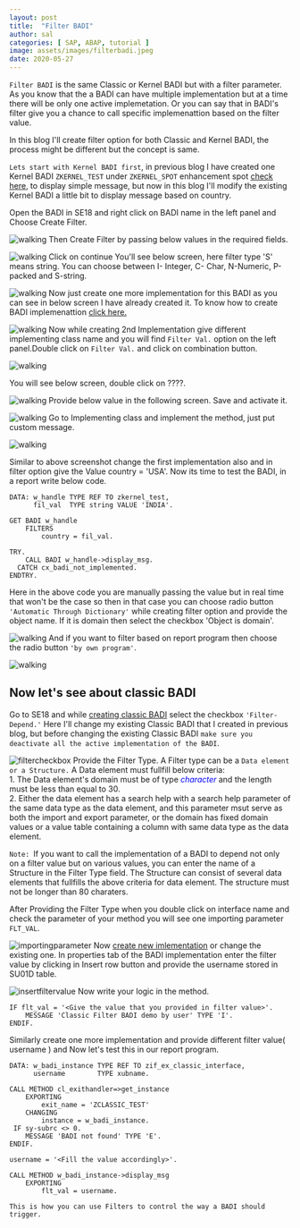 ```yaml
---
layout: post
title:  "Filter BADI"
author: sal
categories: [ SAP, ABAP, tutorial ]
image: assets/images/filterbadi.jpeg
date: 2020-05-27
---
```

`Filter BADI` is the same Classic or Kernel BADI but with a filter parameter. As you know that the a BADI can have multiple implementation but at a time there will be only one active implemetation. Or you can say that in BADI's filter give you a chance to call specific implemenattion based on the filter value.

In this blog I'll create filter option for both Classic and Kernel BADI, the process might be different but the concept is same.

`Lets start with Kernel BADI first`, in previous blog I have created one Kernel BADI `ZKERNEL_TEST` under `ZKERNEL_SPOT` enhancement spot <a href="/badi-definition">check here</a>, to display simple message, but now in this blog I'll modify the existing Kernel BADI a little bit to display message based on country. 

Open the BADI in SE18 and right click on BADI name in the left panel and Choose Create Filter.

![walking](https://lh3.googleusercontent.com/pw/ACtC-3cE57w_AoRBNOW2f38B1Yf_sfA42ZGokdsahYshlRCX5oc7KQ7ruhMgzmw6ngm-fZe3r-SPvrnOJoS921FHhzMwBXVYS5rdXDgSbG7qZ2f9WZRdTbYxrJwgs42PlX95DGcy6Z4cuCP9iZ-6IrV1Kntc=w1098-h520-no?authuser=0)
Then Create Filter by passing below values in the required fields.

![walking](https://lh3.googleusercontent.com/pw/ACtC-3cfEklf-W2Mfny1xDWzsqAVCCrH86zrFvKX3xJm9xIKAj0YXCav2sTQ2KRyYtogfUGdYOwoXjOZCGr5EqEnjnCssZ35OpQNwYN9jlOdIQaQQjCnU3lpy-iIRPoA5-O_DYHywGUEMgjjzgYnTs02Z1xj=w1302-h608-no?authuser=0)
Click on continue You'll see below screen, here filter type 'S' means string. You can choose between I- Integer, C- Char, N-Numeric, P-packed and S-string.

![walking](https://lh3.googleusercontent.com/pw/ACtC-3eT_XKNSFpO3dg1MuhvPXzSKpzYip6L_Yy68NjGQJqdmYoLrISvkib7DgCDzvp8Uf3wPILbET_pM1Dumg5m72QGi-ipxzKE1eTNSzETSS4N0hFumy409FiT4kyKw4R-FykvnMW_ZOhU5SD3kbgnRkwQ=w1414-h430-no?authuser=0)
Now just create one more implementation for this BADI as you can see in below screen I have already created it. To know how to create BADI implemenattion <a href="/badi-definition#implementation">click here.</a>

![walking](https://lh3.googleusercontent.com/pw/ACtC-3enzOvMesfU-SKN4syBAN6xfz1XLo-raPiKhqOG7Q7yl8YqMmPM3Jy_KG9OpGYmrBZg6f47oFWpyt_zFJSXcr2LaO_Lbn0xC8_p4ty_sP6Hz2KXBSCSuov1xGMB150oS4pB5e9iuVg3294lHMCbThk5=w1294-h648-no?authuser=0)
Now while creating 2nd Implementation give different implementing class name and you will find `Filter Val.` option on the left panel.Double click on `Filter Val.` and click on combination button.

![walking](https://lh3.googleusercontent.com/pw/ACtC-3d3HaSEZ4pysRGRmGSc2W2bCaUBM5XuzapSPnKr5J7nzdk8T1Ozxe1dSJAFB7PbpXt6a9SixhLqaPzdhrIteRlnEqhPw6ZchJLmbr5kIEYNWtrZYqWdsbUy-2iLQzHlg6VhzM3flXM2OscaFvZD_GnZ=w192-h44-no?authuser=0)

You will see below screen, double click on ????.

![walking](https://lh3.googleusercontent.com/pw/ACtC-3fvQgntaxA-DM8KTTOo8b_hirqNnqYXkvozEtVV7rSbfzmOy-gp_gZV-TCh03PmM2t5_gOkjkGF-fF61qbAwnP8-XoyBa2SoLex7ioOJhkJnAJGn7Y0kFX8p8cZ3CEExJad8jTjk9uPwj8SSjuIzmf5=w1440-h187-no?authuser=0)
Provide below value in the following screen. Save and activate it.

![walking](https://lh3.googleusercontent.com/pw/ACtC-3dQBzKRRHX4ZkRmTtd4uFAV30wXucsO4R10nzmLiNaxQDD5bBG0TOiW7ZRvFLvKnETpsW-mXWiUeS41cFF_u976CjAmXet3nNBRFz08cnDo4ypQzTdnmQ6d8vA30naDWJ-I2tHfQdlmf958sZM52bO_=w1034-h522-no?authuser=0)
Go to Implementing class and implement the method, just put custom message.

![walking](https://lh3.googleusercontent.com/pw/ACtC-3dRU_IE1lHrmLjYrwd6nCdVA9GaKMSSnCb6oJ77YMcNx9ffFNiPtqY8r_MllM4529-CcjzIO31NwpaXKeBgAMJ4hb5qYfdhYELa9nv23lAg39a2mXkiYWZ1HHdHlvjBUKVSltgUVHGAOU9pnN0Sn79r=w1104-h226-no?authuser=0)

Similar to above screenshot change the first implementation also and in filter option give the Value country = 'USA'.
Now its time to test the BADI, in a report write below code.

```
DATA: w_handle TYPE REF TO zkernel_test,
      fil_val  TYPE string VALUE 'INDIA'.

GET BADI w_handle
    FILTERS
        country = fil_val.

TRY.
    CALL BADI w_handle->display_msg.
  CATCH cx_badi_not_implemented.
ENDTRY.
```

Here in the above code you are manually passing the value but in real time that won't be the case so then in that case you can choose radio button `'Automatic Through Dictionary'` while creating filter option and provide the object name. If it is domain then select the checkbox 'Object is domain'.

![walking](https://lh3.googleusercontent.com/pw/ACtC-3dOvZ8BniDxYHNZhQ_zgcGPqL1wwotpMcgl_wAbRtYg783DLb3-GtfuN1mNzeGsg0LLh9h8du4Rxql-I561fsGmGSRViGRIgmklWarOK1kXNOR-yduuMsl4ngPbOCzRqPsLkYeN2RR82UIYU_luQiqb=w1258-h250-no?authuser=0)
And if you want to filter based on report program then choose the radio button `'by own program'`.

![walking](https://lh3.googleusercontent.com/pw/ACtC-3ecfuAYQNQ-JW6QSaHXHQBi-cjHSmC-IVcozqeuaww3jADqBV2S_a5Dt3o1S_a_S5HQhWJa31q2B5HcphBZI9KyEDwPr_Pf6iyhk0XSr1HsxSQ8uaNVqjWRNcK200699eIIes0lzUX0V82DtsdINCFM=w1238-h254-no?authuser=0)

## Now let's see about classic BADI

Go to SE18 and while <a href="/kernel-vs-classic-badi#classic">creating classic BADI</a> select the checkbox `'Filter-Depend.'` Here I'll change my existing Classic BADI that I created in previous blog, but before changing the existing Classic BADI `make sure you deactivate all the active implementation of the BADI`. 

![filtercheckbox](https://lh3.googleusercontent.com/pw/ACtC-3fEPBOAdINzGxjEAMM0d6aobVXwbahEQXJTbdp0bZPQAXIVJeFK4u6dZZTyGFpzFx4x0fyKy9K3w69kcfDpmwkygnFVmpICqDEZVe2XTMdYeT43Ay8z_-RfczpY6nvFNzB3ISxXp3_k-wQn2Xn3mPrY=w1328-h788-no?authuser=0)
Provide the Filter Type. A Filter type can be a `Data element or a Structure.` A Data element must fullfill below criteria:
<br>1. The Data element's domain must be of type <i style="color:blue">character</i> and the length must be less than equal to 30.
<br>2. Either the data element has a search help with a search help parameter of the same data type as the data element, and this parameter msut serve as both the import and export parameter, or the domain has fixed domain values or a value table containing a column with same data type as the data element.

`Note: `If you want to call the implementation of a BADI to depend not only on a filter value but on various values, you can enter the name of a Structure in the Filter Type field. The Structure can consist of several data elements that fullfills the above criteria for data element. The structure must not be longer than 80 charaters.

After Providing the Filter Type when you double click on interface name and check the parameter of your method you will see one importing parameter `FLT_VAL`.

![importingparameter](https://lh3.googleusercontent.com/pw/ACtC-3fJreEDb9sAqwoX6QQx_3E9yTzeQEvmcaKg6NdHpcF4AeKsntFl0W2bsFwPcoOU8ghJOffUVH8kv6gZPfjOOHOzmh5jEJyf_nX41o7szrzRy6d8MR6iyBDRphARN8BcyLtO0EGs5fSFZy3YgQP2nwLc=w1306-h328-no?authuser=0)
Now <a href="/kernel-vs-classic-badi#classic_imp">create new imlementation</a> or change the existing one.
In properties tab of the BADI implementation enter the filter value by clicking in Insert row button and provide the username stored in SU01D table.

![insertfiltervalue](https://lh3.googleusercontent.com/pw/ACtC-3dsJnUDtOJ2eMmzVCFFDX7UpBEJ2KkzN9jSJ-UJmRvCO_npaRhPj0_JMZddrEmKDqnxM_ykNxongSzZYsqUonYURO1_GV4AozC01hhd2dZn7YuNRnMjXBnGRoCJLZsYps_Bu4wHUDro4vL-6z5045-c=w961-h788-no?authuser=0)
Now write your logic in the method. 

```
IF flt_val = '<Give the value that you provided in filter value>'.
    MESSAGE 'Classic Filter BADI demo by user' TYPE 'I'.
ENDIF.
```
Similarly create one more implementation and provide different filter value( username ) and Now let's test this in our report program.

```
DATA: w_badi_instance TYPE REF TO zif_ex_classic_interface,
      username        TYPE xubname.

CALL METHOD cl_exithandler=>get_instance
    EXPORTING
        exit_name = 'ZCLASSIC_TEST'
    CHANGING
        instance = w_badi_instance.
 IF sy-subrc <> 0.
    MESSAGE 'BADI not found' TYPE 'E'.
ENDIF.

username = '<Fill the value accordingly>'.

CALL METHOD w_badi_instance->display_msg
    EXPORTING
        flt_val = username.
```

`This is how you can use Filters to control the way a BADI should trigger.`
